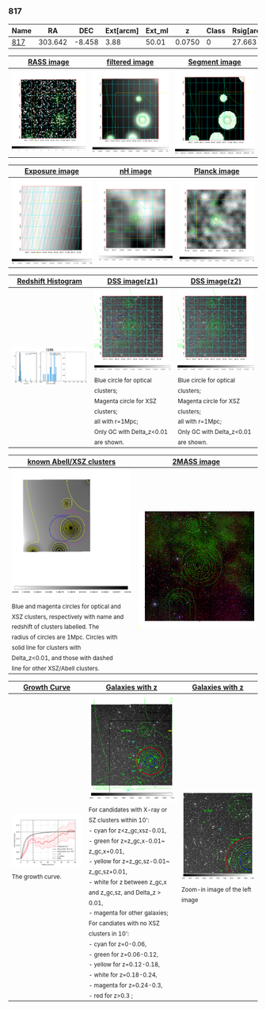 <div STYLE="page-break-after: always;"></div>

### 817

|Name          |RA          |DEC      | Ext[arcm] | Ext_ml | z    | Class| Rsig[arcmin] | CRsig[c/s] | CR500[c/s] | R500[Mpc] |L500[erg/s]|F500[erg/s/cm^2]| M500[Msun]|Tx[keV]|beta|GC(XSZ,Delta_z<0.01)| GC(OPT,Delta_z<0.01)|GC|alias|
|--------------|------------|------------|---|---|-----------|--------|------|------|----|----|----|----|----|----|----|----|----|----|---|
|[817](script/817.md)     | 303.642       | -8.458       | 3.88    | 50.01   | 0.0750 | 0   | 27.663 |0.200 |0.180 |0.785 |4.446e+43 |3.226e-12 |1.476e+14 |2.787 |0.441 |-, |-, |Tar, |t186|

|[RASS image](../image/817/817_img.pdf)|[filtered image](../image/817/817_fil.pdf)|[Segment image](../image/817/817_seg.pdf)|
|-------------------|--------------------|-------------------|
| <img src="../image/817/817_img.png" width="300">  | <img src="../image/817/817_fil.png" width="300">   | <img src="../image/817/817_seg.png" width="300">  |

|[Exposure image](../image/817/817_mex.pdf)| [nH image](../image/817/817_nh.pdf)| [Planck image](../image/817/817_p.pdf)|
|-------------------|--------------------|-------------------|
|<img src="../image/817/817_mex.png" width="300">   | <img src="../image/817/817_nh.png" width="300">    | <img src="../image/817/817_p.png" width="300"> |

|[Redshift Histogram](../image/817/817_zg.pdf) | [DSS image(z1)](../image/817/817_dss_z1.pdf)      |  [DSS image(z2)](../image/817/817_dss_z2.pdf)    |
|-------------------|--------------------|-------------------|
|<img src="../image/817/817_zg.png" width="300"> |<img src="../image/817/817_dss_z1.png" width="300"> <sub><br>Blue circle for optical clusters; <br>Magenta circle for XSZ clusters; <br>all with r=1Mpc; <br>Only GC with Delta_z<0.01 are shown. </sub>| <img src="../image/817/817_dss_z2.png" width="300"><sub><br>Blue circle for optical clusters; <br>Magenta circle for XSZ clusters; <br>all with r=1Mpc; <br>Only GC with Delta_z<0.01 are shown. </sub> |

|[known Abell/XSZ clusters](../image/817/817_m.pdf) | [2MASS image](../image/817/817_2mass.pdf)      |
|-------------------|-------------------|
|<img src=../image/817/817_m.png width="300"> <sub><br>Blue and magenta circles for optical and <br>XSZ clusters, respectively with name and <br>redshift of clusters labelled. The <br>radius of circles are 1Mpc. Circles with <br>solid line for clusters with <br>Delta_z<0.01, and those with dashed <br>line for other XSZ/Abell clusters.        </sub>|<img src="../image/817/817_2mass.png" width="300">  |

|[Growth Curve](../image/817/817_gca_all.png) |[Galaxies with z](../image/817/817_opt_ned.pdf) |[Galaxies with z](../image/817/817_opt_ned_zoom.pdf) |
|-------------------|-------------------|-------------------|
| <img src="../image/817/817_gca_all.png" width="300"> <sub><br>The growth curve.</sub>| <img src=../image/817/817_opt_ned.png width="300"> <br><sub> For candidates with X-ray or SZ clusters within 10': <br> - cyan for z<z_gc,xsz-0.01, <br> - green for z=z_gc,x-0.01~ z_gc,x+0.01, <br> - yellow for z=z_gc,sz-0.01~ z_gc,sz+0.01, <br> - white for z between z_gc,x and z_gc,sz, and Delta_z > 0.01, <br> - magenta for other galaxies; <br>For candiates with no XSZ clusters in 10': <br> - cyan for z=0-0.06, <br> - green for z=0.06-0.12, <br> - yellow for z=0.12-0.18, <br> - white for z=0.18-0.24, <br> - magenta for z=0.24-0.3, <br> - red for z>0.3 ;  </sub>|<img src=../image/817/817_opt_ned_zoom.png width="300">  <br><sub> Zoom-in image of the left image</sub>|




